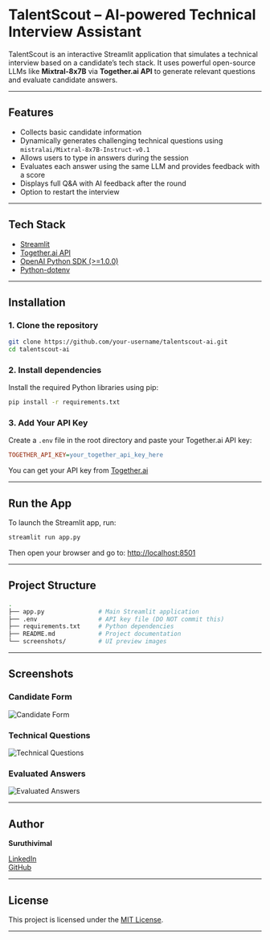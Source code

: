 # TalentScout – AI-powered Technical Interview Assistant

TalentScout is an interactive Streamlit application that simulates a technical interview based on a candidate’s tech stack. It uses powerful open-source LLMs like **Mixtral-8x7B** via **Together.ai API** to generate relevant questions and evaluate candidate answers.

---

## Features

- Collects basic candidate information
- Dynamically generates challenging technical questions using `mistralai/Mixtral-8x7B-Instruct-v0.1`
- Allows users to type in answers during the session
- Evaluates each answer using the same LLM and provides feedback with a score
- Displays full Q&A with AI feedback after the round
- Option to restart the interview

---

## Tech Stack

- [Streamlit](https://streamlit.io/)
- [Together.ai API](https://www.together.ai/)
- [OpenAI Python SDK (>=1.0.0)](https://github.com/openai/openai-python)
- [Python-dotenv](https://pypi.org/project/python-dotenv/)

---

## Installation

### 1. Clone the repository

```bash
git clone https://github.com/your-username/talentscout-ai.git
cd talentscout-ai
```

### 2. Install dependencies

Install the required Python libraries using pip:

```bash
pip install -r requirements.txt
```

### 3. Add Your API Key

Create a `.env` file in the root directory and paste your Together.ai API key:

```ini
TOGETHER_API_KEY=your_together_api_key_here
```

You can get your API key from [Together.ai](https://www.together.ai)

---

## Run the App

To launch the Streamlit app, run:

```bash
streamlit run app.py
```

Then open your browser and go to: [http://localhost:8501](http://localhost:8501)

---

## Project Structure

```bash
.
├── app.py               # Main Streamlit application
├── .env                 # API key file (DO NOT commit this)
├── requirements.txt     # Python dependencies
├── README.md            # Project documentation
└── screenshots/         # UI preview images
```

---

## Screenshots

### Candidate Form
![Candidate Form](screenshots/candidate_form.png)

### Technical Questions
![Technical Questions](screenshots/technical_questions.png)

### Evaluated Answers
![Evaluated Answers](screenshots/evaluated_answers.png)

---

## Author

**Suruthivimal**

[LinkedIn](https://www.linkedin.com/in/suruthivimal)  
[GitHub](https://github.com/suruthivimal)

---

## License

This project is licensed under the [MIT License](https://opensource.org/licenses/MIT).

---
